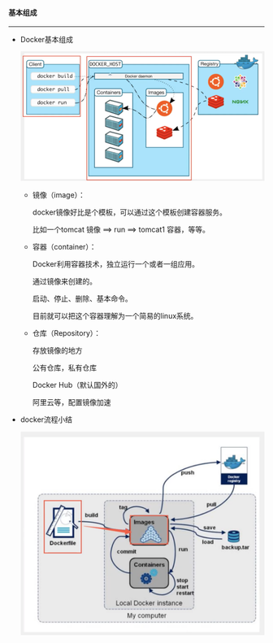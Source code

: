#### 基本组成

----------------

- Docker基本组成

  <img src="imgs/截屏2021-06-07 下午12.16.58.png" style="zoom:67%;" />

  - 镜像（image）：

    docker镜像好比是个模板，可以通过这个模板创建容器服务。

    比如一个tomcat 镜像 ==> run ==> tomcat1 容器，等等。

  - 容器（container）：

    Docker利用容器技术，独立运行一个或者一组应用。

    通过镜像来创建的。

    启动、停止、删除、基本命令。

    目前就可以把这个容器理解为一个简易的linux系统。

  - 仓库（Repository）：

    存放镜像的地方

    公有仓库，私有仓库

    Docker Hub（默认国外的）

    阿里云等，配置镜像加速
  
- docker流程小结

  <img src="imgs/截屏2021-06-16 下午7.05.12.png" style="zoom:67%;" />